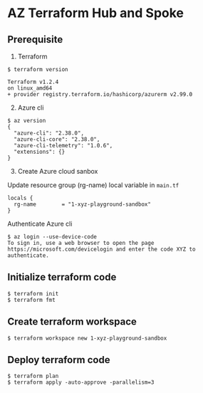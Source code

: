 # AZ Terraform Hub and Spoke

## Prerequisite
1. Terraform
```
$ terraform version

Terraform v1.2.4
on linux_amd64
+ provider registry.terraform.io/hashicorp/azurerm v2.99.0
```
2. Azure cli
```
$ az version
{
  "azure-cli": "2.38.0",
  "azure-cli-core": "2.38.0",
  "azure-cli-telemetry": "1.0.6",
  "extensions": {}
}
```

3. Create Azure cloud sanbox

Update resource group (rg-name) local variable in `main.tf`
```
locals {
  rg-name        = "1-xyz-playground-sandbox"
}
```

Authenticate Azure cli
```
$ az login --use-device-code
To sign in, use a web browser to open the page https://microsoft.com/devicelogin and enter the code XYZ to authenticate.
```

## Initialize terraform code
```
$ terraform init
$ terraform fmt
```

## Create terraform workspace
```
$ terraform workspace new 1-xyz-playground-sandbox
```

## Deploy terraform code
```
$ terraform plan
$ terraform apply -auto-approve -parallelism=3
```